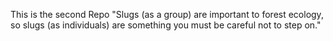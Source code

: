 This is the second Repo
"Slugs (as a group) are important to forest ecology, 
so slugs (as individuals) are something you must be careful 
not to step on."